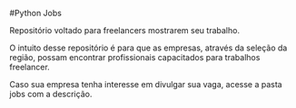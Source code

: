 #Python Jobs

Repositório voltado para freelancers mostrarem seu trabalho. 

O intuito desse repositório é para que as empresas, através da seleção da região, possam encontrar profissionais capacitados para trabalhos freelancer.

Caso sua empresa tenha interesse em divulgar sua vaga, acesse a pasta jobs com a descrição.
